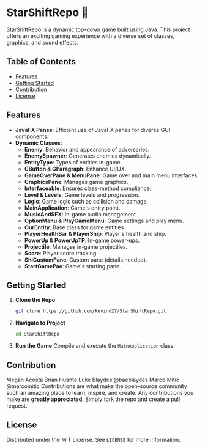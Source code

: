# StarShiftRepo 🚀

StarShiftRepo is a dynamic top-down game built using Java. This project offers an exciting gaming experience with a diverse set of classes, graphics, and sound effects.

## Table of Contents
- [Features](#features)
- [Getting Started](#getting-started)
- [Contribution](#contribution)
- [License](#license)

## Features
- **JavaFX Panes**: Efficient use of JavaFX panes for diverse GUI components.
- **Dynamic Classes**:
  - **Enemy**: Behavior and appearance of adversaries.
  - **EnemySpawner**: Generates enemies dynamically.
  - **EntityType**: Types of entities in-game.
  - **GButton & GParagraph**: Enhance UI/UX.
  - **GameOverPane & MenuPane**: Game over and main menu interfaces.
  - **GraphicsPane**: Manages game graphics.
  - **Interfaceable**: Ensures class-method compliance.
  - **Level & Levels**: Game levels and progression.
  - **Logic**: Game logic such as collision and damage.
  - **MainApplication**: Game's entry point.
  - **MusicAndSFX**: In-game audio management.
  - **OptionMenu & PlayGameMenu**: Game settings and play menu.
  - **OurEntity**: Base class for game entities.
  - **PlayerHealthBar & PlayerShip**: Player's health and ship.
  - **PowerUp & PowerUpTP**: In-game power-ups.
  - **Projectile**: Manages in-game projectiles.
  - **Score**: Player score tracking.
  - **ShiCustomPane**: Custom pane (details needed).
  - **StartGamePae**: Game's starting pane.

## Getting Started
1. **Clone the Repo**
    ```bash
    git clone https://github.com/Kevinm27/StarShiftRepo.git
    ```
2. **Navigate to Project**
    ```bash
    cd StarShiftRepo
    ```
3. **Run the Game**
    Compile and execute the `MainApplication` class.

## Contribution
Megan Acosta
Brian Huante
Luke Blaydes @baeblaydes
Marco Mitic @marcomitic
Contributions are what make the open-source community such an amazing place to learn, inspire, and create. Any contributions you make are **greatly appreciated**. Simply fork the repo and create a pull request.

## License
Distributed under the MIT License. See `LICENSE` for more information.

